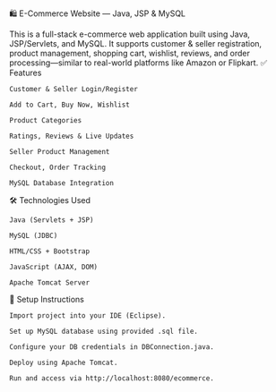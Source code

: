 🛍️ E-Commerce Website — Java, JSP & MySQL

This is a full-stack e-commerce web application built using Java, JSP/Servlets, and MySQL. It supports customer & seller registration, product management, shopping cart, wishlist, reviews, and order processing—similar to real-world platforms like Amazon or Flipkart.
✅ Features

    Customer & Seller Login/Register

    Add to Cart, Buy Now, Wishlist

    Product Categories

    Ratings, Reviews & Live Updates

    Seller Product Management

    Checkout, Order Tracking

    MySQL Database Integration

🛠️ Technologies Used

    Java (Servlets + JSP)

    MySQL (JDBC)

    HTML/CSS + Bootstrap

    JavaScript (AJAX, DOM)

    Apache Tomcat Server

🚀 Setup Instructions

    Import project into your IDE (Eclipse).

    Set up MySQL database using provided .sql file.

    Configure your DB credentials in DBConnection.java.

    Deploy using Apache Tomcat.

    Run and access via http://localhost:8080/ecommerce.

